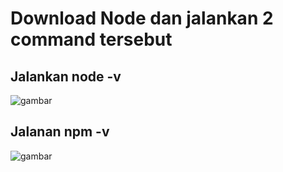 # Download Node dan jalankan 2 command tersebut

## Jalankan node -v

![gambar]()

## Jalanan npm -v

![gambar]()
